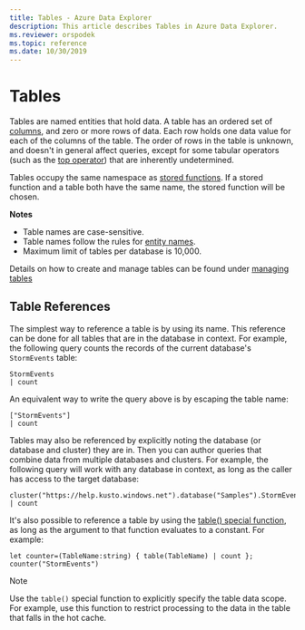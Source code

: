 ```yaml
---
title: Tables - Azure Data Explorer
description: This article describes Tables in Azure Data Explorer.
ms.reviewer: orspodek
ms.topic: reference
ms.date: 10/30/2019
---
```

# Tables

Tables are named entities that hold data. A table has an ordered set
of [columns](./columns.md), and zero or more rows of data. Each row holds one data value
for each of the columns of the table. The order of rows in the table is unknown,
and doesn't in general affect queries, except for some tabular operators (such as
the [top operator](../topoperator.md)) that are inherently undetermined.

Tables occupy the same namespace as [stored functions](./stored-functions.md).
If a stored function and a table both have the same name, the stored function
will be chosen.

**Notes**  

* Table names are case-sensitive.
* Table names follow the rules for [entity names](./entity-names.md).
* Maximum limit of tables per database is 10,000.


Details on how to create and manage tables can be found under [managing tables](../../management/tables.md)

## Table References

The simplest way to reference a table is by using its name. This reference can be done
for all tables that are in the database in context. For example, the following
query counts the records of the current database's `StormEvents` table:

```kusto
StormEvents
| count
```

An equivalent way to write the query above is by escaping the table name:

```kusto
["StormEvents"]
| count
```

Tables may also be referenced by explicitly noting the database (or database and
cluster) they are in. Then you can author queries that combine data from
multiple databases and clusters. For example, the following query will work
with any database in context, as long as the caller has access to the target
database:

```kusto
cluster("https://help.kusto.windows.net").database("Samples").StormEvents
| count
```

It's also possible to reference a table by using the [table() special function](../tablefunction.md),
as long as the argument to that function evaluates to a constant. For example:

```kusto
let counter=(TableName:string) { table(TableName) | count };
counter("StormEvents")
```

> [!NOTE]
> Use the `table()` special function to explicitly specify the
> table data scope. For example, use this function to restrict processing to the data
> in the table that falls in the hot cache.
